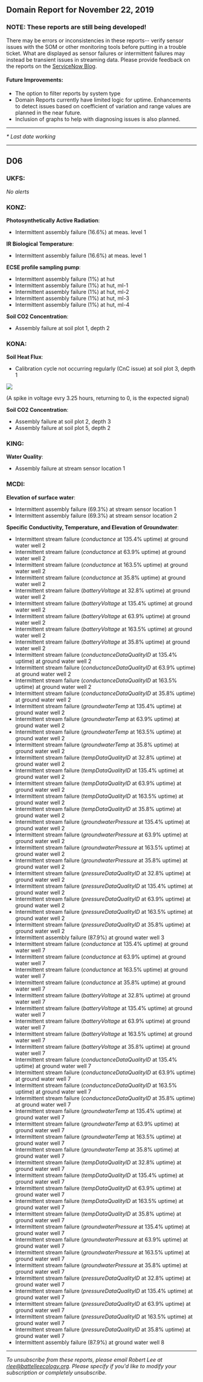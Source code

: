 ## Domain Report for November 22, 2019


### NOTE: These reports are still being developed!
There may be errors or inconsistencies in these reports-- verify sensor issues with the SOM or other monitoring tools before putting in a trouble ticket. What are displayed as sensor failures or intermittent failures may instead be transient issues in streaming data.
Please provide feedback on the reports on the [ServiceNow Blog](https://neon.service-now.com/community?id=community_blog&sys_id=9b4fbe8adbed734017ecf9041d9619be).

#### Future Improvements: 
 - The option to filter reports by system type 
 - Domain Reports currently have limited logic for uptime. Enhancements to detect issues based on coefficient of variation and range values are planned in the near future.
 - Inclusion of graphs to help with diagnosing issues is also planned.

***

_* Last date working_

***
## D06

### UKFS:

_No alerts_

### KONZ:

**Photosynthetically Active Radiation**:
 - Intermittent assembly failure (16.6%) at meas. level 1

**IR Biological Temperature**:
 - Intermittent assembly failure (16.6%) at meas. level 1

**ECSE profile sampling pump**:
 - Intermittent assembly failure (1%) at hut
 - Intermittent assembly failure (1%) at hut, ml-1
 - Intermittent assembly failure (1%) at hut, ml-2
 - Intermittent assembly failure (1%) at hut, ml-3
 - Intermittent assembly failure (1%) at hut, ml-4

**Soil CO2 Concentration**:
 - Assembly failure at soil plot 1, depth 2

### KONA:

**Soil Heat Flux**:
 - Calibration cycle not occurring regularly (CnC issue) at soil plot 3, depth 1

<img src="/scratch/SOM/rollingAnalysis/RptDp00/smartAlerts/imgs/NEON.D06.KONA.DP0.00040.001.01800.003.501.000-2019-11-22.png">

 (A spike in voltage evry 3.25 hours, returning to 0, is the expected signal)

**Soil CO2 Concentration**:
 - Assembly failure at soil plot 2, depth 3
 - Assembly failure at soil plot 5, depth 2

### KING:

**Water Quality**:
 - Assembly failure at stream sensor location 1

### MCDI:

**Elevation of surface water**:
 - Intermittent assembly failure (69.3%) at stream sensor location 1
 - Intermittent assembly failure (69.3%) at stream sensor location 2

**Specific Conductivity, Temperature, and Elevation of Groundwater**:
 - Intermittent stream failure (_conductance_ at 135.4% uptime) at ground water well 2
 - Intermittent stream failure (_conductance_ at 63.9% uptime) at ground water well 2
 - Intermittent stream failure (_conductance_ at 163.5% uptime) at ground water well 2
 - Intermittent stream failure (_conductance_ at 35.8% uptime) at ground water well 2
 - Intermittent stream failure (_batteryVoltage_ at 32.8% uptime) at ground water well 2
 - Intermittent stream failure (_batteryVoltage_ at 135.4% uptime) at ground water well 2
 - Intermittent stream failure (_batteryVoltage_ at 63.9% uptime) at ground water well 2
 - Intermittent stream failure (_batteryVoltage_ at 163.5% uptime) at ground water well 2
 - Intermittent stream failure (_batteryVoltage_ at 35.8% uptime) at ground water well 2
 - Intermittent stream failure (_conductanceDataQualityID_ at 135.4% uptime) at ground water well 2
 - Intermittent stream failure (_conductanceDataQualityID_ at 63.9% uptime) at ground water well 2
 - Intermittent stream failure (_conductanceDataQualityID_ at 163.5% uptime) at ground water well 2
 - Intermittent stream failure (_conductanceDataQualityID_ at 35.8% uptime) at ground water well 2
 - Intermittent stream failure (_groundwaterTemp_ at 135.4% uptime) at ground water well 2
 - Intermittent stream failure (_groundwaterTemp_ at 63.9% uptime) at ground water well 2
 - Intermittent stream failure (_groundwaterTemp_ at 163.5% uptime) at ground water well 2
 - Intermittent stream failure (_groundwaterTemp_ at 35.8% uptime) at ground water well 2
 - Intermittent stream failure (_tempDataQualityID_ at 32.8% uptime) at ground water well 2
 - Intermittent stream failure (_tempDataQualityID_ at 135.4% uptime) at ground water well 2
 - Intermittent stream failure (_tempDataQualityID_ at 63.9% uptime) at ground water well 2
 - Intermittent stream failure (_tempDataQualityID_ at 163.5% uptime) at ground water well 2
 - Intermittent stream failure (_tempDataQualityID_ at 35.8% uptime) at ground water well 2
 - Intermittent stream failure (_groundwaterPressure_ at 135.4% uptime) at ground water well 2
 - Intermittent stream failure (_groundwaterPressure_ at 63.9% uptime) at ground water well 2
 - Intermittent stream failure (_groundwaterPressure_ at 163.5% uptime) at ground water well 2
 - Intermittent stream failure (_groundwaterPressure_ at 35.8% uptime) at ground water well 2
 - Intermittent stream failure (_pressureDataQualityID_ at 32.8% uptime) at ground water well 2
 - Intermittent stream failure (_pressureDataQualityID_ at 135.4% uptime) at ground water well 2
 - Intermittent stream failure (_pressureDataQualityID_ at 63.9% uptime) at ground water well 2
 - Intermittent stream failure (_pressureDataQualityID_ at 163.5% uptime) at ground water well 2
 - Intermittent stream failure (_pressureDataQualityID_ at 35.8% uptime) at ground water well 2
 - Intermittent assembly failure (87.9%) at ground water well 3
 - Intermittent stream failure (_conductance_ at 135.4% uptime) at ground water well 7
 - Intermittent stream failure (_conductance_ at 63.9% uptime) at ground water well 7
 - Intermittent stream failure (_conductance_ at 163.5% uptime) at ground water well 7
 - Intermittent stream failure (_conductance_ at 35.8% uptime) at ground water well 7
 - Intermittent stream failure (_batteryVoltage_ at 32.8% uptime) at ground water well 7
 - Intermittent stream failure (_batteryVoltage_ at 135.4% uptime) at ground water well 7
 - Intermittent stream failure (_batteryVoltage_ at 63.9% uptime) at ground water well 7
 - Intermittent stream failure (_batteryVoltage_ at 163.5% uptime) at ground water well 7
 - Intermittent stream failure (_batteryVoltage_ at 35.8% uptime) at ground water well 7
 - Intermittent stream failure (_conductanceDataQualityID_ at 135.4% uptime) at ground water well 7
 - Intermittent stream failure (_conductanceDataQualityID_ at 63.9% uptime) at ground water well 7
 - Intermittent stream failure (_conductanceDataQualityID_ at 163.5% uptime) at ground water well 7
 - Intermittent stream failure (_conductanceDataQualityID_ at 35.8% uptime) at ground water well 7
 - Intermittent stream failure (_groundwaterTemp_ at 135.4% uptime) at ground water well 7
 - Intermittent stream failure (_groundwaterTemp_ at 63.9% uptime) at ground water well 7
 - Intermittent stream failure (_groundwaterTemp_ at 163.5% uptime) at ground water well 7
 - Intermittent stream failure (_groundwaterTemp_ at 35.8% uptime) at ground water well 7
 - Intermittent stream failure (_tempDataQualityID_ at 32.8% uptime) at ground water well 7
 - Intermittent stream failure (_tempDataQualityID_ at 135.4% uptime) at ground water well 7
 - Intermittent stream failure (_tempDataQualityID_ at 63.9% uptime) at ground water well 7
 - Intermittent stream failure (_tempDataQualityID_ at 163.5% uptime) at ground water well 7
 - Intermittent stream failure (_tempDataQualityID_ at 35.8% uptime) at ground water well 7
 - Intermittent stream failure (_groundwaterPressure_ at 135.4% uptime) at ground water well 7
 - Intermittent stream failure (_groundwaterPressure_ at 63.9% uptime) at ground water well 7
 - Intermittent stream failure (_groundwaterPressure_ at 163.5% uptime) at ground water well 7
 - Intermittent stream failure (_groundwaterPressure_ at 35.8% uptime) at ground water well 7
 - Intermittent stream failure (_pressureDataQualityID_ at 32.8% uptime) at ground water well 7
 - Intermittent stream failure (_pressureDataQualityID_ at 135.4% uptime) at ground water well 7
 - Intermittent stream failure (_pressureDataQualityID_ at 63.9% uptime) at ground water well 7
 - Intermittent stream failure (_pressureDataQualityID_ at 163.5% uptime) at ground water well 7
 - Intermittent stream failure (_pressureDataQualityID_ at 35.8% uptime) at ground water well 7
 - Intermittent assembly failure (87.9%) at ground water well 8

***

_To unsubscribe from these reports, please email Robert Lee at rlee@battelleecology.org. Please specify if you'd like to modify your subscription or completely unsubscribe._
